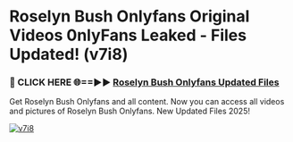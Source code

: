 # Roselyn Bush Onlyfans Original Videos 0nlyFans Leaked - Files Updated! (v7i8)

<h3>🔴 CLICK HERE 🌐==►► <a href="https://tinyurl.com/ms9xzufz" rel="nofollow">Roselyn Bush Onlyfans Updated Files</a></h3>

Get Roselyn Bush Onlyfans and all content. Now you can access all videos and pictures of Roselyn Bush Onlyfans. New Updated Files 2025!

[![v7i8](https://i.imgur.com/ppqm5kG.gif)](https://tinyurl.com/ms9xzufz)
